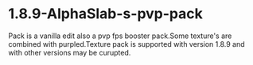 # 1.8.9-AlphaSlab-s-pvp-pack
Pack is a vanilla edit also a pvp fps booster pack.Some texture's are combined with purpled.Texture pack is supported with version 1.8.9 and with other versions may be curupted.
